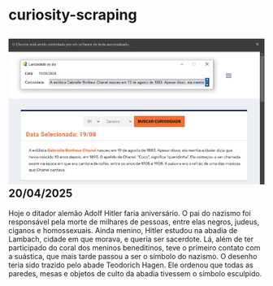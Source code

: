 # curiosity-scraping
![Budget](./execucao.png)
20/04/2025
-
Hoje o ditador alemão Adolf Hitler faria aniversário. O pai do nazismo foi responsável pela morte de milhares de pessoas, entre elas negros, judeus, ciganos e homossexuais. Ainda menino, Hitler estudou na abadia de Lambach, cidade em que morava, e queria ser sacerdote. Lá, além de ter participado do coral dos meninos beneditinos, teve o primeiro contato com a suástica, que mais tarde passou a ser o símbolo do nazismo. O desenho teria sido trazido pelo abade Teodorich Hagen. Ele ordenou que todas as paredes, mesas e objetos de culto da abadia tivessem o símbolo esculpido.
